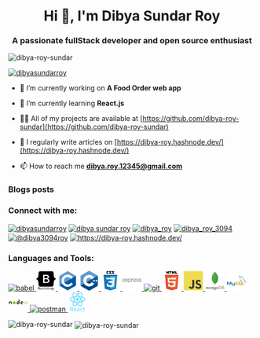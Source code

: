 
<h1 align="center">Hi 👋, I'm Dibya Sundar Roy</h1>
<h3 align="center">A passionate fullStack developer and open source enthusiast</h3>

<p align="left"> <img src="https://komarev.com/ghpvc/?username=dibya-roy-sundar&label=Profile%20views&color=0e75b6&style=flat" alt="dibya-roy-sundar" /> </p>

<p align="left"> <a href="https://twitter.com/dibyasundarroy" target="blank"><img src="https://img.shields.io/twitter/follow/dibyasundarroy?logo=twitter&style=for-the-badge" alt="dibyasundarroy" /></a> </p>

- 🔭 I’m currently working on **A Food Order web app**

- 🌱 I’m currently learning **React.js**

- 👨‍💻 All of my projects are available at [https://github.com/dibya-roy-sundar](https://github.com/dibya-roy-sundar)

- 📝 I regularly write articles on [https://dibya-roy.hashnode.dev/](https://dibya-roy.hashnode.dev/)

- 📫 How to reach me **dibya.roy.12345@gmail.com**

### Blogs posts
<!-- BLOG-POST-LIST:START -->
<!-- BLOG-POST-LIST:END -->

<h3 align="left">Connect with me:</h3>
<p align="left">
<a href="https://twitter.com/dibyasundarroy" target="blank"><img align="center" src="https://raw.githubusercontent.com/rahuldkjain/github-profile-readme-generator/master/src/images/icons/Social/twitter.svg" alt="dibyasundarroy" height="30" width="40" /></a>
<a href="[https://linkedin.com/in/dibya sundar roy](https://www.linkedin.com/in/dibya-sundar-roy-0189a41b7/?originalSubdomain=in)" target="blank"><img align="center" src="https://raw.githubusercontent.com/rahuldkjain/github-profile-readme-generator/master/src/images/icons/Social/linked-in-alt.svg" alt="dibya sundar roy" height="30" width="40" /></a>
<a href="https://codesandbox.com/dibya_roy" target="blank"><img align="center" src="https://raw.githubusercontent.com/rahuldkjain/github-profile-readme-generator/master/src/images/icons/Social/codesandbox.svg" alt="dibya_roy" height="30" width="40" /></a>
<a href="https://instagram.com/dibya_roy_3094" target="blank"><img align="center" src="https://raw.githubusercontent.com/rahuldkjain/github-profile-readme-generator/master/src/images/icons/Social/instagram.svg" alt="dibya_roy_3094" height="30" width="40" /></a>
<a href="https://hashnode.com/@dibya3094roy" target="blank"><img align="center" src="https://raw.githubusercontent.com/rahuldkjain/github-profile-readme-generator/master/src/images/icons/Social/hashnode.svg" alt="@dibya3094roy" height="30" width="40" /></a>
<a href="/https://dibya-roy.hashnode.dev/" target="blank"><img align="center" src="https://raw.githubusercontent.com/rahuldkjain/github-profile-readme-generator/master/src/images/icons/Social/rss.svg" alt="https://dibya-roy.hashnode.dev/" height="30" width="40" /></a>
</p>

<h3 align="left">Languages and Tools:</h3>
<p align="left"> <a href="https://babeljs.io/" target="_blank" rel="noreferrer"> <img src="https://www.vectorlogo.zone/logos/babeljs/babeljs-icon.svg" alt="babel" width="40" height="40"/> </a> <a href="https://getbootstrap.com" target="_blank" rel="noreferrer"> <img src="https://raw.githubusercontent.com/devicons/devicon/master/icons/bootstrap/bootstrap-plain-wordmark.svg" alt="bootstrap" width="40" height="40"/> </a> <a href="https://www.cprogramming.com/" target="_blank" rel="noreferrer"> <img src="https://raw.githubusercontent.com/devicons/devicon/master/icons/c/c-original.svg" alt="c" width="40" height="40"/> </a> <a href="https://www.w3schools.com/cpp/" target="_blank" rel="noreferrer"> <img src="https://raw.githubusercontent.com/devicons/devicon/master/icons/cplusplus/cplusplus-original.svg" alt="cplusplus" width="40" height="40"/> </a> <a href="https://www.w3schools.com/css/" target="_blank" rel="noreferrer"> <img src="https://raw.githubusercontent.com/devicons/devicon/master/icons/css3/css3-original-wordmark.svg" alt="css3" width="40" height="40"/> </a> <a href="https://expressjs.com" target="_blank" rel="noreferrer"> <img src="https://raw.githubusercontent.com/devicons/devicon/master/icons/express/express-original-wordmark.svg" alt="express" width="40" height="40"/> </a> <a href="https://git-scm.com/" target="_blank" rel="noreferrer"> <img src="https://www.vectorlogo.zone/logos/git-scm/git-scm-icon.svg" alt="git" width="40" height="40"/> </a> <a href="https://www.w3.org/html/" target="_blank" rel="noreferrer"> <img src="https://raw.githubusercontent.com/devicons/devicon/master/icons/html5/html5-original-wordmark.svg" alt="html5" width="40" height="40"/> </a> <a href="https://developer.mozilla.org/en-US/docs/Web/JavaScript" target="_blank" rel="noreferrer"> <img src="https://raw.githubusercontent.com/devicons/devicon/master/icons/javascript/javascript-original.svg" alt="javascript" width="40" height="40"/> </a> <a href="https://www.mongodb.com/" target="_blank" rel="noreferrer"> <img src="https://raw.githubusercontent.com/devicons/devicon/master/icons/mongodb/mongodb-original-wordmark.svg" alt="mongodb" width="40" height="40"/> </a> <a href="https://www.mysql.com/" target="_blank" rel="noreferrer"> <img src="https://raw.githubusercontent.com/devicons/devicon/master/icons/mysql/mysql-original-wordmark.svg" alt="mysql" width="40" height="40"/> </a> <a href="https://nodejs.org" target="_blank" rel="noreferrer"> <img src="https://raw.githubusercontent.com/devicons/devicon/master/icons/nodejs/nodejs-original-wordmark.svg" alt="nodejs" width="40" height="40"/> </a> <a href="https://postman.com" target="_blank" rel="noreferrer"> <img src="https://www.vectorlogo.zone/logos/getpostman/getpostman-icon.svg" alt="postman" width="40" height="40"/> </a> <a href="https://reactjs.org/" target="_blank" rel="noreferrer"> <img src="https://raw.githubusercontent.com/devicons/devicon/master/icons/react/react-original-wordmark.svg" alt="react" width="40" height="40"/> </a> </p>

<p><img align="left" src="https://github-readme-stats.vercel.app/api/top-langs?username=dibya-roy-sundar&show_icons=true&theme=tokyonight&locale=en&layout=compact" alt="dibya-roy-sundar" /></p>

<p>&nbsp;<img align="center" src="https://github-readme-stats.vercel.app/api?username=dibya-roy-sundar&show_icons=true&theme=dark&locale=en" alt="dibya-roy-sundar" /></p>
